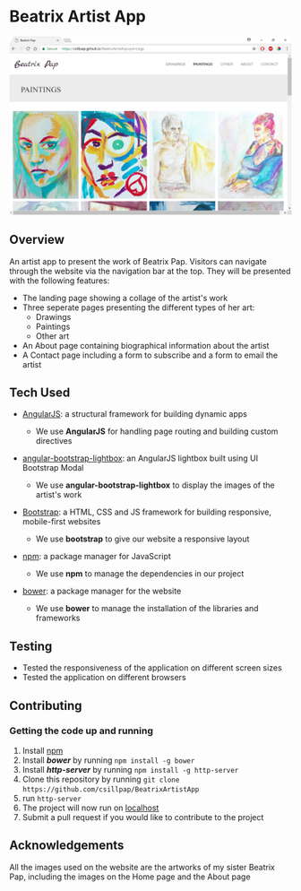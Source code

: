 # Beatrix Artist App


![Screenshot](screenshot.png)

## Overview

An artist app to present the work of Beatrix Pap. Visitors can navigate through the website via the navigation bar at the top. They will be presented with the following features:

- The landing page showing a collage of the artist's work
- Three seperate pages presenting the different types of her art:
	- Drawings
	- Paintings
	- Other art
- An About page containing biographical information about the artist
- A Contact page including a form to subscribe and a form to email the artist

## Tech Used

- [AngularJS](https://angularjs.org/): a structural framework for building dynamic apps
	- We use **AngularJS** for handling page routing and building custom directives
	
- [angular-bootstrap-lightbox](https://github.com/compact/angular-bootstrap-lightbox): an AngularJS lightbox built using UI Bootstrap Modal
	- We use **angular-bootstrap-lightbox** to display the images of the artist's work

- [Bootstrap](http://getbootstrap.com/): a HTML, CSS and JS framework for building responsive, mobile-first websites
	- We use **bootstrap** to give our website a responsive layout
	
- [npm](https://www.npmjs.com/): a package manager for JavaScript
	- We use **npm** to manage the dependencies in our project
	
- [bower](https://bower.io/): a package manager for the website
	- We use **bower** to manage the installation of the libraries and frameworks
	
## Testing
- Tested the responsiveness of the application on different screen sizes
- Tested the application on different browsers
	
## Contributing

### Getting the code up and running

1. Install [npm](https://www.npmjs.com/)
2. Install ***bower*** by running ```npm install -g bower```
3. Install ***http-server*** by running ```npm install -g http-server```
4. Clone this repository by running ```git clone https://github.com/csillpap/BeatrixArtistApp```
5. run ```http-server```
6. The project will now run on [localhost](http://127.0.0.1:8000)
7. Submit a pull request if you would like to contribute to the project

## Acknowledgements

All the images used on the website are the artworks of my sister Beatrix Pap, including the images on the Home page and the About page